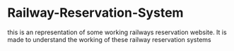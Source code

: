# Railway-Reservation-System
this is an representation of some working railways reservation website. It is made to understand the working of these railway reservation systems 
